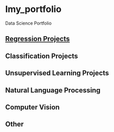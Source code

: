 # Imy_portfolio
Data Science Portfolio

## [Regression Projects](https://github.com/Auckland68/LinearRegression)

## Classification Projects

## Unsupervised Learning Projects

## Natural Language Processing

## Computer Vision

## Other
